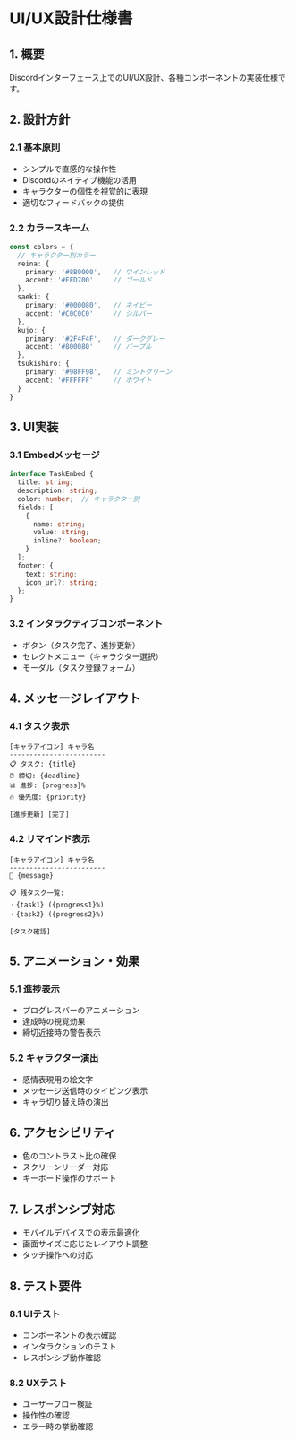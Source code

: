 # UI/UX設計仕様書

## 1. 概要

Discordインターフェース上でのUI/UX設計、各種コンポーネントの実装仕様です。

## 2. 設計方針

### 2.1 基本原則
- シンプルで直感的な操作性
- Discordのネイティブ機能の活用
- キャラクターの個性を視覚的に表現
- 適切なフィードバックの提供

### 2.2 カラースキーム
```typescript
const colors = {
  // キャラクター別カラー
  reina: {
    primary: '#8B0000',   // ワインレッド
    accent: '#FFD700'     // ゴールド
  },
  saeki: {
    primary: '#000080',   // ネイビー
    accent: '#C0C0C0'     // シルバー
  },
  kujo: {
    primary: '#2F4F4F',   // ダークグレー
    accent: '#800080'     // パープル
  },
  tsukishiro: {
    primary: '#98FF98',   // ミントグリーン
    accent: '#FFFFFF'     // ホワイト
  }
}
```

## 3. UI実装

### 3.1 Embedメッセージ
```typescript
interface TaskEmbed {
  title: string;
  description: string;
  color: number;  // キャラクター別
  fields: [
    {
      name: string;
      value: string;
      inline?: boolean;
    }
  ];
  footer: {
    text: string;
    icon_url?: string;
  };
}
```

### 3.2 インタラクティブコンポーネント
- ボタン（タスク完了、進捗更新）
- セレクトメニュー（キャラクター選択）
- モーダル（タスク登録フォーム）

## 4. メッセージレイアウト

### 4.1 タスク表示
```
[キャラアイコン] キャラ名
------------------------
📋 タスク: {title}
⏰ 締切: {deadline}
📊 進捗: {progress}%
🔥 優先度: {priority}

[進捗更新] [完了]
```

### 4.2 リマインド表示
```
[キャラアイコン] キャラ名
------------------------
💭 {message}

📋 残タスク一覧:
・{task1} ({progress1}%)
・{task2} ({progress2}%)

[タスク確認]
```

## 5. アニメーション・効果

### 5.1 進捗表示
- プログレスバーのアニメーション
- 達成時の視覚効果
- 締切近接時の警告表示

### 5.2 キャラクター演出
- 感情表現用の絵文字
- メッセージ送信時のタイピング表示
- キャラ切り替え時の演出

## 6. アクセシビリティ

- 色のコントラスト比の確保
- スクリーンリーダー対応
- キーボード操作のサポート

## 7. レスポンシブ対応

- モバイルデバイスでの表示最適化
- 画面サイズに応じたレイアウト調整
- タッチ操作への対応

## 8. テスト要件

### 8.1 UIテスト
- コンポーネントの表示確認
- インタラクションのテスト
- レスポンシブ動作確認

### 8.2 UXテスト
- ユーザーフロー検証
- 操作性の確認
- エラー時の挙動確認
